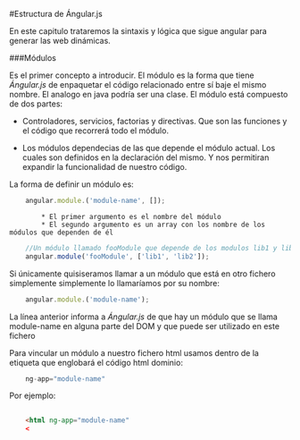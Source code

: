 #Estructura de Ángular.js

En este capitulo trataremos la sintaxis y lógica que sigue angular para generar las web dinámicas. 

###Módulos

Es el primer concepto a introducir. El módulo es la forma que tiene *Ángular.js* de enpaquetar el código relacionado entre sí baje el mismo nombre. El analogo en java podría ser una clase. El módulo está compuesto de dos partes:

* Controladores, servicios, factorias y directivas. Que son las funciones y el código que recorrerá todo el módulo.

* Los módulos dependecias de las que depende el módulo actual. Los cuales son definidos en la declaración del mismo. Y nos permitiran expandir la funcionalidad de nuestro código.

La forma de definir un módulo es:

```javascript
    angular.module.('module-name', []);
```
            * El primer argumento es el nombre del módulo
            * El segundo argumento es un array con los nombre de los módulos que dependen de él

```javascript
    //Un módulo llamado fooModule que depende de los modulos lib1 y lib2:
    angular.module('fooModule', ['lib1', 'lib2']);
```

Si únicamente quisiseramos llamar a un módulo que está en otro fichero simplemente simplemente lo llamaríamos por su nombre:

```javascript
    angular.module.('module-name');
```

La línea anterior informa a *Ángular.js* de que hay un módulo que se llama module-name en alguna parte del DOM y que puede ser utilizado en este fichero


Para vincular un módulo a nuestro fichero html usamos dentro de la etiqueta que englobará el código html dominio:

```javascript
    ng-app="module-name"
```
Por ejemplo:

```html
    
    <html ng-app="module-name"
    <
    
```



